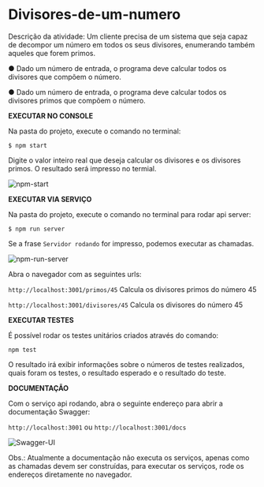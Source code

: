 # Divisores-de-um-numero


Descrição da atividade:
Um cliente precisa de um sistema que seja capaz de decompor um número em todos os seus divisores, enumerando também aqueles que forem primos.

● Dado um número de entrada, o programa deve calcular todos os divisores que compõem o número.

● Dado um número de entrada, o programa deve calcular todos os divisores primos que compõem o número.


**EXECUTAR NO CONSOLE**


Na pasta do projeto, execute o comando no terminal:
```
$ npm start
```
Digite o valor inteiro real que deseja calcular os divisores e os divisores primos. O resultado será impresso no termial.

![npm-start](https://user-images.githubusercontent.com/85582523/167280505-6816194b-6e0f-4cb8-b497-98fad3b8de0a.png)



**EXECUTAR VIA SERVIÇO**

Na pasta do projeto, execute o comando no terminal para rodar api server:
```
$ npm run server
```
Se a frase `Servidor rodando` for impresso, podemos executar as chamadas.

![npm-run-server](https://user-images.githubusercontent.com/85582523/167280594-4f78fb6c-a951-47ea-a52c-f9c924e7668f.png)

Abra o navegador com as seguintes urls:

```http://localhost:3001/primos/45```
Calcula os divisores primos do número 45

```http://localhost:3001/divisores/45```
Calcula os divisores do número 45



**EXECUTAR TESTES** 

É possível rodar os testes unitários criados através do comando:

```
npm test
```

O resultado irá exibir informações sobre o números de testes realizados, quais foram os testes, o resultado esperado e o resultado do teste.


**DOCUMENTAÇÃO**

Com o serviço api rodando, abra o seguinte endereço para abrir a documentação Swagger:

``` http://localhost:3001 ``` ou ``` http://localhost:3001/docs ```

![Swagger-UI](https://user-images.githubusercontent.com/85582523/167280785-35aa4ca9-4531-4969-b15b-997a9812fe6e.png)


Obs.: Atualmente a documentação não executa os serviços, apenas como as chamadas devem ser construídas, para executar os serviços, rode os endereços diretamente no navegador.

